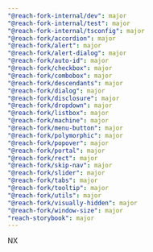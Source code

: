 ```yaml
---
"@reach-fork-internal/dev": major
"@reach-fork-internal/test": major
"@reach-fork-internal/tsconfig": major
"@reach-fork/accordion": major
"@reach-fork/alert": major
"@reach-fork/alert-dialog": major
"@reach-fork/auto-id": major
"@reach-fork/checkbox": major
"@reach-fork/combobox": major
"@reach-fork/descendants": major
"@reach-fork/dialog": major
"@reach-fork/disclosure": major
"@reach-fork/dropdown": major
"@reach-fork/listbox": major
"@reach-fork/machine": major
"@reach-fork/menu-button": major
"@reach-fork/polymorphic": major
"@reach-fork/popover": major
"@reach-fork/portal": major
"@reach-fork/rect": major
"@reach-fork/skip-nav": major
"@reach-fork/slider": major
"@reach-fork/tabs": major
"@reach-fork/tooltip": major
"@reach-fork/utils": major
"@reach-fork/visually-hidden": major
"@reach-fork/window-size": major
"reach-storybook": major
---
```


NX
